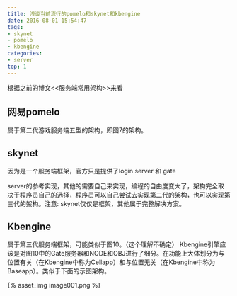 ```yaml
---
title: 浅谈当前流行的pomelo和skynet和kbengine
date: 2016-08-01 15:54:47
tags:
- skynet
- pomelo
- kbengine
categories:
- server
top: 1
---
```


根据之前的博文<<服务端常用架构>>来看

## 网易pomelo 

属于第二代游戏服务端五型的架构，即图7的架构。
 
## skynet

因为是一个服务端框架，官方只是提供了login server 和 gate 

<!-- more -->

server的参考实现，其他的需要自己来实现，编程的自由度变大了，架构完全取决于程序员自己的选择，程序员可以自己尝试去实现第二代的架构，也可以实现第三代的架构。注意: skynet仅仅是框架，其他属于完整解决方案。
 
## Kbengine

属于第三代服务端框架，可能类似于图10。（这个理解不确定）
Kbengine引擎应该是对图10中的Gate服务器和NODE和OBJ进行了细分。在功能上大体划分为与位置有关（在Kbengine中称为Cellapp）和与位置无关（在Kbengine中称为Baseapp）。类似于下面的示图架构。

{% asset_img image001.png %}
